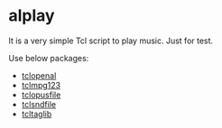 # alplay

It is a very simple Tcl script to play music. Just for test.

Use below packages:

* [tclopenal](https://github.com/ray2501/tclopenal)
* [tclmpg123](https://github.com/ray2501/tclmpg123)
* [tclopusfile](https://github.com/ray2501/tclopusfile)
* [tclsndfile](https://github.com/ray2501/tclsndfile)
* [tcltaglib](https://github.com/ray2501/tcltaglib)
